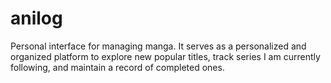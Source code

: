 # anilog
Personal interface for managing manga. It serves as a personalized and organized platform to explore new popular titles, track series I am currently following, and maintain a record of completed ones.
